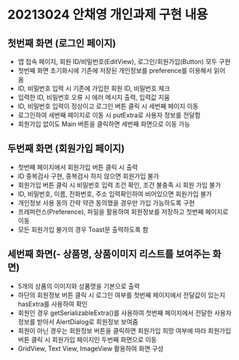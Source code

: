 # 20213024 안채영 개인과제 구현 내용
## 첫번째 화면 (로그인 페이지)
- 앱 접속 페이지, 회원 ID/비밀번호(EditView), 로그인/회원가입(Button) 모두 구현
- 첫번째 화면 초기화시에 기존에 저장된 개인정보를 preference를 이용해서 읽어 옴
- ID, 비밀번호 입력 시 기존에 가입한 회원 ID, 비밀번호 체크 
- 입력한 ID, 비밀번호  오류 시 에러 메시지 출력, 입력값 지움
- ID, 비밀번호 입력이 정상이고 로그인 버튼 클릭 시 세번째 페이지 이동
- 로그인하여 세번째 페이지로 이동 시 putExtra로 사용자 정보를 전달함
- 회원가입 없이도 Main 버튼을 클릭하면 세번째 화면으로 이동 가능

## 두번째 화면 (회원가입 페이지)
- 첫번째 페이지에서 회원가입 버튼 클릭 시 출력
- ID 중복검사 구현, 중복검사 하지 않으면 회원가입 불가
- 회원가입 버튼 클릭 시 비밀번호 입력 조건 확인, 조건 불충족 시 회원 가입 불가
- ID, 비밀번호, 이름, 전화번호, 주소 입력확인하여 비어있으면 회원가입 불가 
- 개인정보 사용 동의 간략 약관 동의했을 경우만 가입 가능하도록 구현
- 프레퍼런스(Preference), 파일을 활용하여 회원정보를 저장하고 첫번째 페이지로 이동  
- 모든 회원가입 불가의 경우 Toast문 출력하도록 함

## 세번째 화면(- 상품명, 상품이미지 리스트를 보여주는 화면)
- 5개의 상품의 이미지와 상품명을 기본으로 출력
- 하단의 회원정보 버튼 클릭 시 로그인 여부를 첫번째 페이지에서 전달값이 있는지 hasExtra를 사용하여 확인
- 회원인 경우 getSerializableExtra()를 사용하여 첫번째 페이지에서 전달한 사용자 정보를 받아서 AlertDialog로 회원정보 보여줌
- 회원이 아닌 경우는 회원정보 버튼을 클릭하면 회원가입 희망 여부에 따라  회원가입 버튼 클릭 시 회원가입 페이지인 두번째 화면으로 이동
- GridView, Text View, ImageView 활용하여 화면 구성
